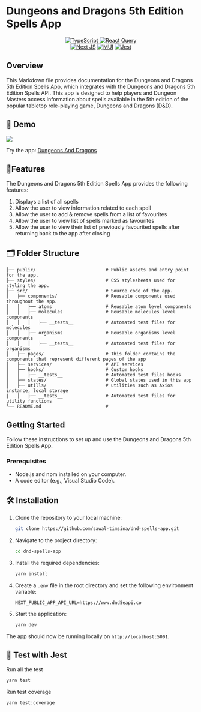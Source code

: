 # Dungeons and Dragons 5th Edition Spells App

<div align="center">

[![TypeScript](https://img.shields.io/badge/typescript-%23007ACC.svg?style=for-the-badge&logo=typescript&logoColor=white)](https://www.typescriptlang.org/)
[![React Query](https://img.shields.io/badge/-React%20Query-FF4154?style=for-the-badge&logo=react%20query&logoColor=white)](https://react-query-v3.tanstack.com/)  
[![Next JS](https://img.shields.io/badge/Next-black?style=for-the-badge&logo=next.js&logoColor=white)](https://nextjs.org) 
[![MUI](https://img.shields.io/badge/mui-blue)](https://mui.com/) 
[![Jest](https://img.shields.io/badge/-jest-%23C21325?style=for-the-badge&logo=jest&logoColor=white)](https://jestjs.io/)

</div>

## Overview

This Markdown file provides documentation for the Dungeons and Dragons 5th Edition Spells App, which integrates with the
Dungeons and Dragons 5th Edition Spells API. This app is designed to help players and Dungeon Masters access information
about spells available in the 5th edition of the popular tabletop role-playing game, Dungeons and Dragons (D&D).

## 🚀 Demo
<a href="https://dnd-spells-app.vercel.app/" target="blank">
<img src="https://app.statuscake.com/button/index.php?Track=9424765&Days=3&Design=6" />
</a>

Try the app: [Dungeons And Dragons](https://dnd-spells-app.vercel.app)

## 🧐Features

The Dungeons and Dragons 5th Edition Spells App provides the following features:

1. Displays a list of all spells
2. Allow the user to view information related to each spell
3. Allow the user to add & remove spells from a list of favourites
4. Allow the user to view list of spells marked as favourites
5. Allow the user to view their list of previously favourited spells after returning back to the app after closing

## 🗂️ Folder Structure

    ├── public/                          # Public assets and entry point for the app.
    ├── styles/                          # CSS stylesheets used for styling the app.
    ├── src/                             # Source code of the app.
    │   ├── components/                  # Reusable components used throughout the app.
    │   │   ├── atoms                    # Reusable atom level components
    │   │   ├── molecules                # Reusable molecules level components
    │   │   │   ├── __tests__            # Automated test files for molecules
    │   │   ├── organisms                # Reusable organisms level components
    │   │   │   ├── __tests__            # Automated test files for organisms
    │   ├── pages/                       # This folder contains the components that represent different pages of the app
    │   ├── services/                    # API services
    │   ├── hooks/                       # Custom hooks 
    │   │   ├── __tests__                # Automated test files hooks
    │   ├── states/                      # Global states used in this app 
    │   ├── utills/                      # utilities such as Axios instance, local storage
    |   │   ├── __tests__                # Automated test files for utility functions
    └── README.md                        # 

## Getting Started

Follow these instructions to set up and use the Dungeons and Dragons 5th Edition Spells App.

### Prerequisites

- Node.js and npm installed on your computer.
- A code editor (e.g., Visual Studio Code).

## 🛠️ Installation

1. Clone the repository to your local machine:

   ```bash
   git clone https://github.com/sawal-timsina/dnd-spells-app.git
   ```

2. Navigate to the project directory:

   ```bash
   cd dnd-spells-app
   ```

3. Install the required dependencies:

   ```bash
   yarn install
   ```

4. Create a `.env` file in the root directory and set the following environment variable:

   ```
   NEXT_PUBLIC_APP_API_URL=https://www.dnd5eapi.co
   ```

5. Start the application:

   ```bash
   yarn dev
   ```

The app should now be running locally on `http://localhost:5001`.

## 🧪 Test with Jest


Run all the test
```bash
yarn test
```

Run test coverage
```bash
yarn test:coverage
```
